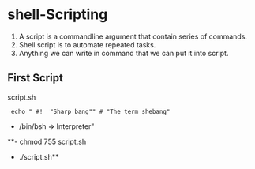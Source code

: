 # shell-Scripting

1. A script is a commandline argument that contain series of commands.
2. Shell script is to automate repeated tasks.
3. Anything we can write in command that we can put it into script.

## First Script

script.sh

``` #!/bin/bash 
 echo " #!  "Sharp bang"" # "The term shebang"
```
- /bin/bsh => Interpreter"


**- chmod 755 script.sh
- ./script.sh**

